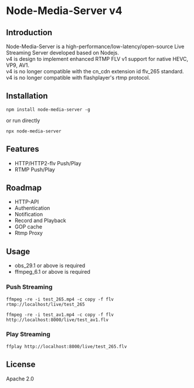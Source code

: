 # Node-Media-Server v4

## Introduction
Node-Media-Server is a high-performance/low-latency/open-source Live Streaming Server developed based on Nodejs.  
v4 is design to implement enhanced RTMP FLV v1 support for native HEVC, VP9, AV1.  
v4 is no longer compatible with the cn_cdn extension id flv_265 standard.  
v4 is no longer compatible with flashplayer's rtmp protocol.

## Installation
```
npm install node-media-server -g
```

or run directly

```
npx node-media-server
```

## Features
* HTTP/HTTP2-flv Push/Play
* RTMP Push/Play

## Roadmap
* HTTP-API
* Authentication
* Notification
* Record and Playback
* GOP cache
* Rtmp Proxy

## Usage
* obs_29.1 or above is required
* ffmpeg_6.1 or above is required

### Push Streaming

```
ffmpeg -re -i test_265.mp4 -c copy -f flv rtmp://localhost/live/test_265
```

```
ffmpeg -re -i test_av1.mp4 -c copy -f flv http://localhost:8000/live/test_av1.flv
```

### Play Streaming
```
ffplay http://localhost:8000/live/test_265.flv
```

## License
Apache 2.0
